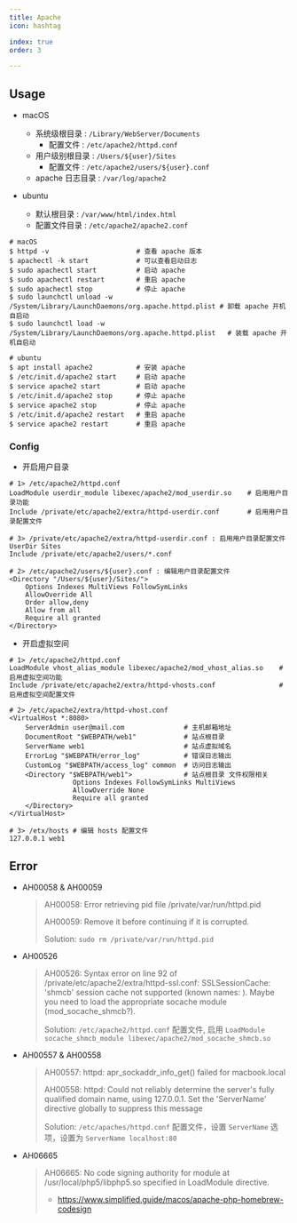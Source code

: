 ```yaml
---
title: Apache
icon: hashtag

index: true
order: 3

---
```


<!-- more -->

## Usage
    
- macOS
    * 系统级根目录 : `/Library/WebServer/Documents`
        + 配置文件 : `/etc/apache2/httpd.conf`
    * 用户级别根目录 : `/Users/${user}/Sites`
        + 配置文件 : `/etc/apache2/users/${user}.conf`
    * apache 日志目录 : `/var/log/apache2`
    
- ubuntu
    * 默认根目录 : `/var/www/html/index.html`
    * 配置文件目录 : `/etc/apache2/apache2.conf`

```shell
# macOS
$ httpd -v                      # 查看 apache 版本
$ apachectl -k start            # 可以查看启动日志
$ sudo apachectl start          # 启动 apache  
$ sudo apachectl restart        # 重启 apache
$ sudo apachectl stop           # 停止 apache 
$ sudo launchctl unload -w /System/Library/LaunchDaemons/org.apache.httpd.plist # 卸载 apache 开机自启动
$ sudo launchctl load -w /System/Library/LaunchDaemons/org.apache.httpd.plist   # 装载 apache 开机自启动

# ubuntu
$ apt install apache2           # 安装 apache
$ /etc/init.d/apache2 start     # 启动 apache
$ service apache2 start         # 启动 apache
$ /etc/init.d/apache2 stop      # 停止 apache
$ service apache2 stop          # 停止 apache
$ /etc/init.d/apache2 restart   # 重启 apache
$ service apache2 restart       # 重启 apache
```

### Config

- 开启用户目录

```shell
# 1> /etc/apache2/httpd.conf
LoadModule userdir_module libexec/apache2/mod_userdir.so    # 启用用户目录功能
Include /private/etc/apache2/extra/httpd-userdir.conf       # 启用用户目录配置文件

# 3> /private/etc/apache2/extra/httpd-userdir.conf : 启用用户目录配置文件
UserDir Sites
Include /private/etc/apache2/users/*.conf

# 2> /etc/apache2/users/${user}.conf : 编辑用户目录配置文件
<Directory "/Users/${user}/Sites/">
    Options Indexes MultiViews FollowSymLinks
    AllowOverride All
    Order allow,deny
    Allow from all
    Require all granted
</Directory>
```

- 开启虚拟空间

```shell
# 1> /etc/apache2/httpd.conf
LoadModule vhost_alias_module libexec/apache2/mod_vhost_alias.so    # 启用虚拟空间功能
Include /private/etc/apache2/extra/httpd-vhosts.conf                # 启用虚拟空间配置文件

# 2> /etc/apache2/extra/httpd-vhost.conf
<VirtualHost *:8080>
    ServerAdmin user@mail.com               # 主机邮箱地址
    DocumentRoot "$WEBPATH/web1"            # 站点根目录
    ServerName web1                         # 站点虚拟域名
    ErrorLog "$WEBPATH/error_log"           # 错误日志输出
    CustomLog "$WEBPATH/access_log" common  # 访问日志输出
    <Directory "$WEBPATH/web1">             # 站点根目录 文件权限相关
                Options Indexes FollowSymLinks MultiViews
                AllowOverride None
                Require all granted
    </Directory>
</VirtualHost>

# 3> /etx/hosts # 编辑 hosts 配置文件
127.0.0.1 web1
```

## Error

- AH00058 & AH00059
    > AH00058: Error retrieving pid file /private/var/run/httpd.pid
    > 
    > AH00059: Remove it before continuing if it is corrupted.
    >
    > Solution: `sudo rm /private/var/run/httpd.pid`

- AH00526
    > AH00526: Syntax error on line 92 of /private/etc/apache2/extra/httpd-ssl.conf:
     SSLSessionCache: 'shmcb' session cache not supported (known names: ). Maybe you need to load the appropriate socache module (mod_socache_shmcb?).
    >
    > Solution: `/etc/apache2/httpd.conf` 配置文件, 启用 `LoadModule socache_shmcb_module libexec/apache2/mod_socache_shmcb.so`

- AH00557 & AH00558
    > AH00557: httpd: apr_sockaddr_info_get() failed for macbook.local
    >
    > AH00558: httpd: Could not reliably determine the server's fully qualified domain name, using 127.0.0.1. Set the 'ServerName' directive globally to suppress this message
    >
    > Solution: `/etc/apaches/httpd.conf` 配置文件，设置 `ServerName` 选项，设置为 `ServerName localhost:80`

- AH06665
    > AH06665: No code signing authority for module at /usr/local/php5/libphp5.so specified in LoadModule directive.
    > 
    > - https://www.simplified.guide/macos/apache-php-homebrew-codesign
